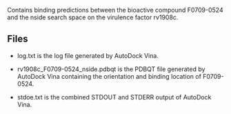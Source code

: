 Contains binding predictions between the bioactive compound F0709-0524 and the nside search space on the virulence factor rv1908c.

## Files

- log.txt is the log file generated by AutoDock Vina.

- rv1908c_F0709-0524_nside.pdbqt is the PDBQT file generated by AutoDock Vina containing the orientation and binding location of F0709-0524.

- stdoe.txt is the combined STDOUT and STDERR output of AutoDock Vina.

